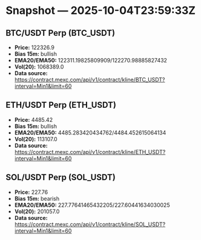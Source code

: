 # Snapshot — 2025-10-04T23:59:33Z

## BTC/USDT Perp (BTC_USDT)
- **Price:** 122326.9
- **Bias 15m:** bullish
- **EMA20/EMA50:** 122311.19825809909/122270.98885827432
- **Vol(20):** 1068389.0
- **Data source:** https://contract.mexc.com/api/v1/contract/kline/BTC_USDT?interval=Min1&limit=60

## ETH/USDT Perp (ETH_USDT)
- **Price:** 4485.42
- **Bias 15m:** bullish
- **EMA20/EMA50:** 4485.283420434762/4484.452615064134
- **Vol(20):** 113107.0
- **Data source:** https://contract.mexc.com/api/v1/contract/kline/ETH_USDT?interval=Min1&limit=60

## SOL/USDT Perp (SOL_USDT)
- **Price:** 227.76
- **Bias 15m:** bearish
- **EMA20/EMA50:** 227.77641465432205/227.60441634030025
- **Vol(20):** 201057.0
- **Data source:** https://contract.mexc.com/api/v1/contract/kline/SOL_USDT?interval=Min1&limit=60
